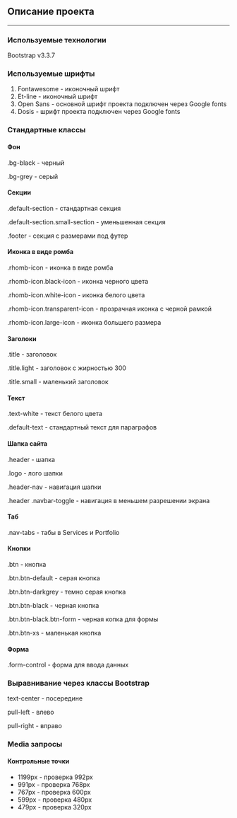 ## Описание проекта
---
### Используемые технологии
Bootstrap v3.3.7
### Используемые шрифты
1. Fontawesome - иконочный шрифт
2. Et-line - иконочный шрифт
3. Open Sans - основной шрифт проекта подключен через Google fonts
4. Dosis - шрифт проекта подключен через Google fonts
### Стандартные классы
#### Фон
.bg-black - черный

.bg-grey - серый
#### Секции
.default-section - стандартная секция

.default-section.small-section - уменьшенная секция

.footer - секция с размерами под футер
#### Иконка в виде ромба
.rhomb-icon - иконка в виде ромба

.rhomb-icon.black-icon - иконка черного цвета

.rhomb-icon.white-icon - иконка белого цвета

.rhomb-icon.transparent-icon - прозрачная иконка с черной рамкой

.rhomb-icon.large-icon - иконка большего размера
#### Заголоки
.title - заголовок

.title.light - заголовок с жирностью 300

.title.small - маленький заголовок
#### Текст
.text-white - текст белого цвета 

.default-text - стандартный текст для параграфов

#### Шапка сайта
.header - шапка

.logo - лого шапки

.header-nav - навигация шапки

.header .navbar-toggle - навигация в меньшем разрешении экрана

#### Таб
.nav-tabs - табы в Services и Portfolio
#### Кнопки
.btn - кнопка

.btn.btn-default - серая кнопка

.btn.btn-darkgrey - темно серая кнопка

.btn.btn-black - черная кнопка

.btn.btn-black.btn-form - черная копка для формы

.btn.btn-xs - маленькая кнопка
#### Форма
.form-control - форма для ввода данных
### Выравнивание через классы Bootstrap
text-center - посередине

pull-left - влево

pull-right - вправо
### Media запросы
#### Контрольные точки
* 1199px - проверка 992px
* 991px - проверка 768px
* 767px - проверка 600px
* 599px - проверка 480px
* 479px - проверка 320px
